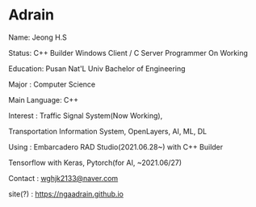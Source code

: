 # Adrain

Name: Jeong H.S

Status: C++ Builder Windows Client / C Server Programmer On Working

Education: Pusan Nat'L Univ Bachelor of Engineering

Major : Computer Science

Main Language: C++

Interest : Traffic Signal System(Now Working),

  Transportation Information System, OpenLayers, AI, ML, DL

Using : Embarcadero RAD Studio(2021.06.28~) with C++ Builder

  Tensorflow with Keras, Pytorch(for AI, ~2021.06/27)

Contact : wghjk2133@naver.com

site(?) : https://ngaadrain.github.io

